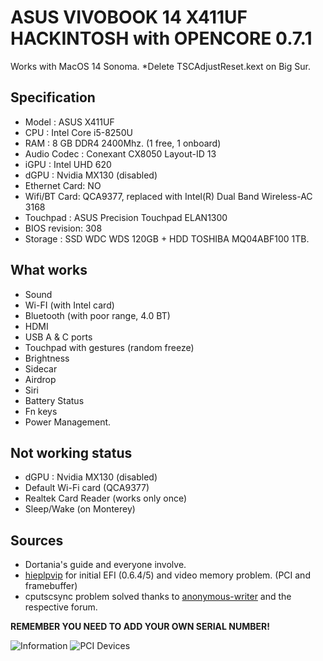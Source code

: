 # ASUS VIVOBOOK 14 X411UF HACKINTOSH with OPENCORE 0.7.1

Works with MacOS 14 Sonoma. *Delete TSCAdjustReset.kext on Big Sur.

## Specification
- Model : ASUS X411UF
- CPU : Intel Core i5-8250U
- RAM : 8 GB DDR4 2400Mhz. (1 free, 1 onboard)
- Audio Codec : Conexant CX8050 Layout-ID 13
- iGPU : Intel UHD 620
- dGPU : Nvidia MX130 (disabled)
- Ethernet Card: NO
- Wifi/BT Card: QCA9377, replaced with Intel(R) Dual Band Wireless-AC 3168
- Touchpad : ASUS Precision Touchpad ELAN1300
- BIOS revision: 308
- Storage : SSD WDC WDS 120GB + HDD TOSHIBA MQ04ABF100 1TB.

## What works
- Sound
- Wi-FI (with Intel card)
- Bluetooth (with poor range, 4.0 BT)
- HDMI
- USB A & C ports
- Touchpad with gestures (random freeze)
- Brightness
- Sidecar
- Airdrop
- Siri
- Battery Status
- Fn keys
- Power Management.

## Not working status
- dGPU : Nvidia MX130 (disabled)
- Default Wi-Fi card (QCA9377)
- Realtek Card Reader (works only once)
- Sleep/Wake (on Monterey)

## Sources
-  Dortania's guide and everyone involve.
-  [hieplpvip](https://github.com/hieplpvip/Asus-Zenbook-Hackintosh) for initial EFI (0.6.4/5) and video memory problem. (PCI and framebuffer)
- cputscsync problem solved thanks to [anonymous-writer](https://github.com/acidanthera/bugtracker/issues/1676) and the respective forum.

**REMEMBER YOU NEED TO ADD YOUR OWN SERIAL NUMBER!**

![Information](https://github.com/itsluquis/ASUS-S14-X411-OpenCore/blob/main/Images/Info.png)
![PCI Devices](https://github.com/itsluquis/ASUS-S14-X411-OpenCore/blob/main/Images/PCI%20devices.png)
